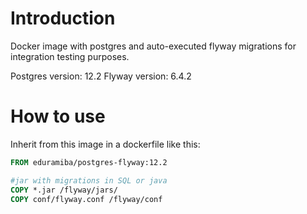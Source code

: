 # Introduction

Docker image with postgres and auto-executed flyway migrations for integration testing purposes.

Postgres version: 12.2
Flyway version: 6.4.2

# How to use

Inherit from this image in a dockerfile like this:

```Dockerfile
FROM eduramiba/postgres-flyway:12.2

#jar with migrations in SQL or java
COPY *.jar /flyway/jars/
COPY conf/flyway.conf /flyway/conf
```
